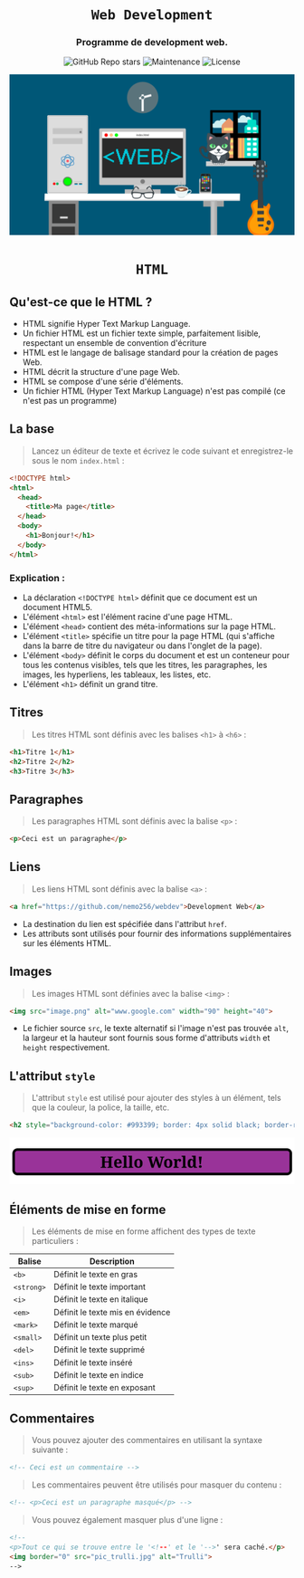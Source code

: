 <div align="center">

# `Web Development`

<h3>
  Programme de development web. 
</h3>

<!-- Badges -->
![GitHub Repo stars](https://img.shields.io/github/stars/nemo256/webdev?style=for-the-badge)
![Maintenance](https://shields.io/maintenance/yes/2022?style=for-the-badge)
![License](https://shields.io/github/license/nemo256/webdev?style=for-the-badge)

<!-- Demo image -->
![Demo](demo.png)

</div>

<div align="center">

# `HTML`

</div>

## Qu'est-ce que le HTML ?
- HTML signifie Hyper Text Markup Language.
- Un fichier HTML est un fichier texte simple, parfaitement lisible, respectant un ensemble de convention d'écriture
- HTML est le langage de balisage standard pour la création de pages Web.
- HTML décrit la structure d'une page Web.
- HTML se compose d'une série d'éléments.
- Un fichier HTML (Hyper Text Markup Language) n'est pas compilé (ce n'est pas un programme)

## La base
> Lancez un éditeur de texte et écrivez le code suivant et enregistrez-le sous le nom `index.html` :
```html
<!DOCTYPE html>
<html>
  <head>
    <title>Ma page</title>
  </head>
  <body>
    <h1>Bonjour!</h1>
  </body>
</html>
```
### Explication :
- La déclaration `<!DOCTYPE html>` définit que ce document est un document HTML5.
- L'élément `<html>` est l'élément racine d'une page HTML.
- L'élément `<head>` contient des méta-informations sur la page HTML.
- L'élément `<title>` spécifie un titre pour la page HTML (qui s'affiche dans la barre de titre du navigateur ou dans l'onglet de la page).
- L'élément `<body>` définit le corps du document et est un conteneur pour tous les contenus visibles, tels que les titres, les paragraphes, les images, les hyperliens, les tableaux, les listes, etc.
- L'élément `<h1>` définit un grand titre.

## Titres
> Les titres HTML sont définis avec les balises `<h1>` à `<h6>` :
```html
<h1>Titre 1</h1>
<h2>Titre 2</h2>
<h3>Titre 3</h3>
```

## Paragraphes
> Les paragraphes HTML sont définis avec la balise `<p>` :
```html
<p>Ceci est un paragraphe</p>
```

## Liens
> Les liens HTML sont définis avec la balise `<a>` :
```html
<a href="https://github.com/nemo256/webdev">Development Web</a>
```
- La destination du lien est spécifiée dans l'attribut `href`.
- Les attributs sont utilisés pour fournir des informations supplémentaires sur les éléments HTML.

## Images
> Les images HTML sont définies avec la balise `<img>` :
```html
<img src="image.png" alt="www.google.com" width="90" height="40">
```
- Le fichier source `src`, le texte alternatif si l'image n'est pas trouvée `alt`, la largeur et la hauteur sont fournis sous forme d'attributs `width` et `height` respectivement.


## L'attribut `style`
> L'attribut `style` est utilisé pour ajouter des styles à un élément, tels que la couleur, la police, la taille, etc.
```html
<h2 style="background-color: #993399; border: 4px solid black; border-radius: 8px; text-align: center;">Hello World!</h2>
```
![Style](style.png)

## Éléments de mise en forme
> Les éléments de mise en forme affichent des types de texte particuliers :

| Balise | Description |
| ---------- | ------------------------------------- |
| `<b>` | Définit le texte en gras |
| `<strong>` | Définit le texte important |
| `<i>` | Définit le texte en italique |
| `<em>` | Définit le texte mis en évidence |
| `<mark>` | Définit le texte marqué |
| `<small>` | Définit un texte plus petit |
| `<del>` | Définit le texte supprimé |
| `<ins>` | Définit le texte inséré |
| `<sub>` | Définit le texte en indice |
| `<sup>` | Définit le texte en exposant |

## Commentaires
> Vous pouvez ajouter des commentaires en utilisant la syntaxe suivante :
```html
<!-- Ceci est un commentaire --> 
```
> Les commentaires peuvent être utilisés pour masquer du contenu :
```html
<!-- <p>Ceci est un paragraphe masqué</p> -->
```
> Vous pouvez également masquer plus d'une ligne :
```html
<!--
<p>Tout ce qui se trouve entre le '<!--' et le '-->' sera caché.</p>
<img border="0" src="pic_trulli.jpg" alt="Trulli">
-->
```
